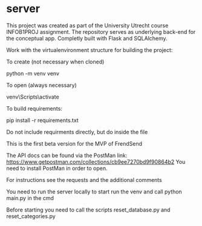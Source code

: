 # server

This project was created as part of the University Utrecht course INFOB1PROJ assignment. The repository serves as underlying back-end for the conceptual app. Completly built with Flask and SQLAlchemy. 

Work with the virtualenvironment structure for building the project:

To create (not necessary when cloned)

python -m venv venv

To open (always necessary)

venv\Scripts\activate 

To build requirements:

pip install -r requirements.txt

Do not include requirments directly, but do inside the file


This is the first beta version for the MVP of FrendSend

The API docs can be found via the PostMan link: https://www.getpostman.com/collections/cb9ee7270bd9f90864b2
You need to install PostMan in order to open. 

For instructions see the requests and the additional comments

You need to run the server locally to start run the venv and call python main.py in the cmd

Before starting you need to call the scripts reset_database.py and reset_categories.py
